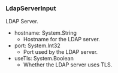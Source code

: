 ### LdapServerInput
LDAP Server.

- hostname: System.String
  - Hostname for the LDAP server.
- port: System.Int32
  - Port used by the LDAP server.
- useTls: System.Boolean
  - Whether the LDAP server uses TLS.

